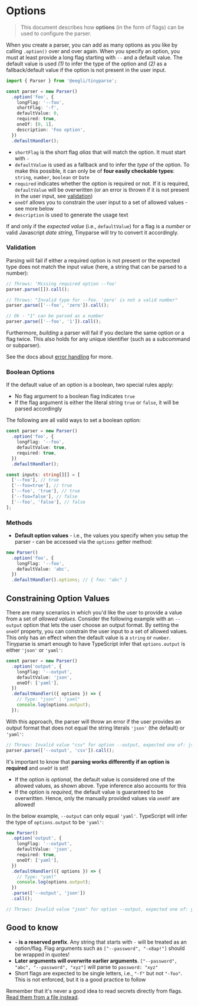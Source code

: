 # Options

> This document describes how **options** (in the form of flags) can be used to configure the parser.

When you create a parser, you can add as many options as you like by calling `.option()` over and over again. When you specify an option, you must at least provide a long flag starting with `--` and a default value. The default value is used _(1)_ to infer the type of the option and _(2)_ as a fallback/default value if the option is not present in the user input.

```ts
import { Parser } from '@eegli/tinyparse';

const parser = new Parser()
  .option('foo', {
    longFlag: '--foo',
    shortFlag: '-f',
    defaultValue: 0,
    required: true,
    oneOf: [0, 1],
    description: 'Foo option',
  })
  .defaultHandler();
```

- `shortFlag` is the short flag _alias_ that will match the option. It must start with `-`
- `defaultValue` is used as a fallback and to infer the _type_ of the option. To make this possible, it can only be of **four easily checkable types**: `string`, `number`, `boolean` or `Date`
- `required` indicates whether the option is required or not. If it is required, `defaultValue` will be overwritten (or an error is thrown if it is not present in the user input, see [validation](#validation))
- `oneOf` allows you to constrain the user input to a set of allowed values - see more below
- `description` is used to generate the usage text

If and only if the _expected value_ (i.e., `defaultValue`) for a flag is a _number_ or valid Javascript _date string_, Tinyparse will try to convert it accordingly.

### Validation

Parsing will fail if either a required option is not present or the expected type does not match the input value (here, a string that can be parsed to a number):

```ts
// Throws: 'Missing required option --foo'
parser.parse([]).call();

// Throws: "Invalid type for --foo. 'zero' is not a valid number"
parser.parse(['--foo', 'zero']).call();

// Ok - "1" can be parsed as a number
parser.parse(['--foo', '1']).call();
```

Furthermore, _building_ a parser will fail if you declare the same option or a flag twice. This also holds for any unique identifier (such as a subcommand or subparser).

See the docs about [error handling](reference/error-handling.md) for more.

### Boolean Options

If the default value of an option is a boolean, two special rules apply:

- No flag argument to a boolean flag indicates `true`
- If the flag argument is either the literal string `true` or `false`, it will be parsed accordingly

The following are all valid ways to set a boolean option:

```ts
const parser = new Parser()
  .option('foo', {
    longFlag: '--foo',
    defaultValue: true,
    required: true,
  })
  .defaultHandler();

const inputs: string[][] = [
  ['--foo'], // true
  ['--foo=true'], // true
  ['--foo', 'true'], // true
  ['--foo=false'], // false
  ['--foo', 'false'], // false
];
```

### Methods

- **Default option values** - i.e., the values you specify when you setup the parser - can be accessed via the `options` getter method:

```ts
new Parser()
  .option('foo', {
    longFlag: '--foo',
    defaultValue: 'abc',
  })
  .defaultHandler().options; // { foo: "abc" }
```

## Constraining Option Values

There are many scenarios in which you'd like the user to provide a value from a set of _allowed values_. Consider the following example with an `--output` option that lets the user choose an output format. By setting the `oneOf` property, you can constrain the user input to a set of allowed values. This only has an effect when the default value is a `string` or `number`. Tinyparse is smart enough to have TypeScript infer that `options.output` is either `'json'` or `'yaml'`:

```ts
const parser = new Parser()
  .option('output', {
    longFlag: '--output',
    defaultValue: 'json',
    oneOf: ['yaml'],
  })
  .defaultHandler(({ options }) => {
    // Type: "json" | "yaml"
    console.log(options.output);
  });
```

With this approach, the parser will throw an error if the user provides an output format that does not equal the string literals `'json'` (the default) or `'yaml'`:

```ts
// Throws: Invalid value "csv" for option --output, expected one of: json, yaml
parser.parse(['--output', 'csv']).call();
```

It's important to know that **parsing works differently if an option is required** and `oneOf` is set!

- If the option is _optional_, the default value is considered one of the allowed values, as shown above. Type inference also accounts for this
- If the option is _required_, the default value is guaranteed to be overwritten. Hence, only the manually provided values via `oneOf` are allowed!

In the below example, `--output` can only equal `'yaml'`. TypeScript will infer the type of `options.output` to be `'yaml'`:

```ts
new Parser()
  .option('output', {
    longFlag: '--output',
    defaultValue: 'json',
    required: true,
    oneOf: ['yaml'],
  })
  .defaultHandler(({ options }) => {
    // Type: "yaml"
    console.log(options.output);
  })
  .parse(['--output', 'json'])
  .call();

// Throws: Invalid value "json" for option --output, expected one of: yaml
```

## Good to know

- **`-` is a reserved prefix**. Any string that starts with `-` will be treated as an option/flag. Flag arguments such as `["--password", "-x8ap!"]` should be wrapped in quotes!
- **Later arguments will overwrite earlier arguments**. `["--password", "abc", "--password", "xyz"]` will parse to `password: "xyz"`
- Short flags are expected to be single letters, i.e., `"-f"` but not `"-foo"`. This is not enforced, but it is a good practice to follow

Remember that it's never a good idea to read secrets directly from flags. [Read them from a file instead](https://clig.dev/#arguments-and-flags).
